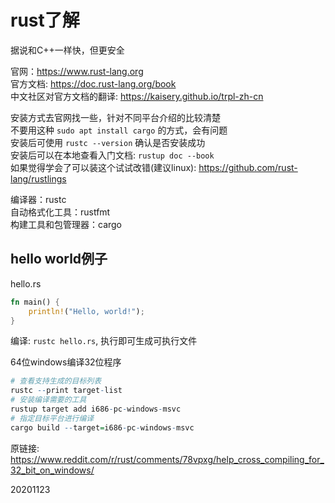 # rust了解

据说和C++一样快，但更安全  

官网：https://www.rust-lang.org  
官方文档: https://doc.rust-lang.org/book  
中文社区对官方文档的翻译: https://kaisery.github.io/trpl-zh-cn  

安装方式去官网找一些，针对不同平台介绍的比较清楚  
不要用这种 `sudo apt install cargo` 的方式，会有问题  
安装后可使用 `rustc --version` 确认是否安装成功  
安装后可以在本地查看入门文档: `rustup doc --book`  
如果觉得学会了可以装这个试试改错(建议linux): https://github.com/rust-lang/rustlings  

编译器：rustc  
自动格式化工具：rustfmt  
构建工具和包管理器：cargo  


## hello world例子  
hello.rs  
```rust
fn main() {
    println!("Hello, world!");
}
```

编译: `rustc hello.rs`, 执行即可生成可执行文件  

64位windows编译32位程序  
```r
# 查看支持生成的目标列表
rustc --print target-list
# 安装编译需要的工具
rustup target add i686-pc-windows-msvc
# 指定目标平台进行编译
cargo build --target=i686-pc-windows-msvc
```
原链接: https://www.reddit.com/r/rust/comments/78vpxg/help_cross_compiling_for_32_bit_on_windows/  


20201123  
